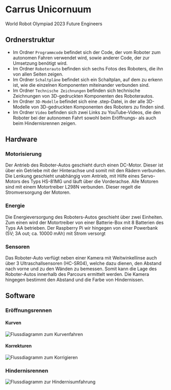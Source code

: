 # Carrus Unicornuum
World Robot Olympiad 2023 Future Engineers

## Ordnerstruktur
- Im Ordner `Programmcode` befindet sich der Code, der vom Roboter zum autonomen Fahren verwendet wird, sowie anderer Code, der zur Umsetzung benötigt wird.
- Im Ordner `Roboterauto` befinden sich sechs Fotos des Roboters, die ihn von allen Seiten zeigen.
- Im Ordner `Schaltpläne` befindet sich ein Schaltplan, auf dem zu erkenn ist, wie die einzelnen Komponenten miteinander verbunden sind.
- Im Ordner `Technische Zeichnungen` befinden sich technische Zeichnungen von 3D-gedruckten Komponenten des Roboterautos.
- Im Ordner `3D-Modelle` befindet sich eine .step-Datei, in der alle 3D-Modelle von 3D-gedruckten Komponenten des Roboters zu finden sind.
- Im Ordner `Video` befinden sich zwei Links zu YouTube-Videos, die den Roboter bei der autonomen Fahrt sowohl beim Eröffnungs- als auch beim Hindernisrennen zeigen.

## Hardware
### Motorisierung
Der Antrieb des Roboter-Autos geschieht durch einen DC-Motor. Dieser ist über ein Getriebe mit der Hinterachse und somit mit den Rädern verbunden. Die Lenkung geschieht unabhängig vom Antrieb, mit Hilfe eines Servo-Motors des Typs HS-81MG und läuft über die Vorderachse. Alle Motoren sind mit einem Motortreiber L298N verbunden. Dieser regelt die Stromversorgung der Motoren.

### Energie
Die Energieversorgung des Roboters-Autos geschieht über zwei Einheiten. Zum einen wird der Motortreiber von einer Batterie-Box mit 8 Batterien des Typs AA betrieben. Der Raspberry Pi wir hingegen von einer Powerbank (5V; 3A out; ca. 10000 mAh) mit Strom versorgt

### Sensoren
Das Roboter-Auto verfügt neben einer Kamera  mit Weitwinkellinse
 auch über 3 Ultraschallsensoren (HC-SR04), welche dazu dienen, den Abstand nach vorne und zu den Wänden zu bemessen. Somit kann die Lage des Roboter-Autos innerhalb des Parcours ermittelt werden. Die Kamera hingegen bestimmt den Abstand und die Farbe von Hindernissen.  


## Software

### Eröffnungsrennen
#### Kurven
![Flussdiagramm zum Kurvenfahren](https://user-images.githubusercontent.com/128396963/236560181-bcf6c7e0-176b-4ac8-8dcf-6b0db0ab8153.jpeg)
#### Korrekturen
![Flussdiagramm zum Korrigieren](https://user-images.githubusercontent.com/128396963/236562212-91d419c3-25d5-4b6d-8efb-cccdcb9835c8.jpeg)

### Hindernisrennen
![Flussdiagramm zur Hindernisumfahrung](https://user-images.githubusercontent.com/128396963/236519192-251315be-2b41-4ad9-8319-2199691f5c98.jpeg)
